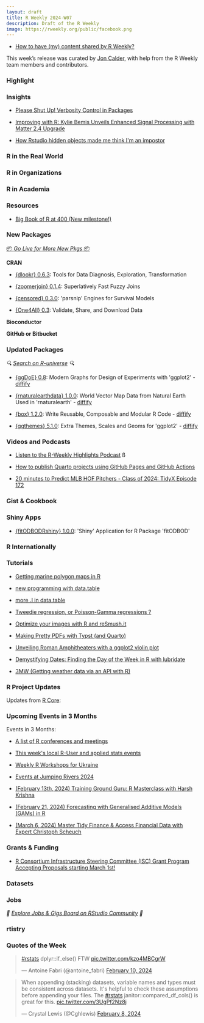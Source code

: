 ```yaml
---
layout: draft
title: R Weekly 2024-W07
description: Draft of the R Weekly
image: https://rweekly.org/public/facebook.png
---
```



+ [How to have (my) content shared by R Weekly?](https://github.com/rweekly/rweekly.org#how-to-have-my-content-shared-by-r-weekly)

This week’s release was curated by [Jon Calder](https://joncalder.co.za/), with help from the R Weekly team members and contributors.

### Highlight



### Insights

+ [Please Shut Up! Verbosity Control in Packages](https://ropensci.org/blog/2024/02/06/verbosity-control-packages/)

+ [Improving with R: Kylie Bemis Unveils Enhanced Signal Processing with Matter 2.4 Upgrade](https://www.r-consortium.org/blog/2024/02/07/improving-with-r-kylie-bemis-unveils-enhanced-signal-processing-with-matter-2-4-upgrade)

+ [How Rstudio hidden objects made me think I'm an impostor](https://r-critique.com/rstudio_hidden_objects)

### R in the Real World



### R in Organizations



### R in Academia



### Resources

+ [Big Book of R at 400 (New milestone!)](https://oscarbaruffa.com/bbor_400/)

### New Packages

<p class="added-hostname"><a href="https://rweekly.org/live" target="_blank" class="externalLink">📦 <i>Go Live for More New Pkgs</i> 📦</a></p>


**CRAN**

+ [{dlookr} 0.6.3](https://cran.r-project.org/package=dlookr): Tools for Data Diagnosis, Exploration, Transformation

+ [{zoomerjoin} 0.1.4](https://cran.r-project.org/package=zoomerjoin): Superlatively Fast Fuzzy Joins

+ [{censored} 0.3.0](https://cran.r-project.org/package=censored): 'parsnip' Engines for Survival Models

+ [{One4All} 0.3](https://cran.r-project.org/package=One4All): Validate, Share, and Download Data

**Bioconductor**



**GitHub or Bitbucket**



### Updated Packages

<i>🔍 [Search on R-universe](https://r-universe.dev/search/) 🔍</i>

+ [{ggDoE} 0.8](https://cran.r-project.org/package=ggDoE): Modern Graphs for Design of Experiments with 'ggplot2' - [diffify](https://diffify.com/R/ggDoE)

+ [{rnaturalearthdata} 1.0.0](https://cran.r-project.org/package=rnaturalearthdata): World Vector Map Data from Natural Earth Used in 'rnaturalearth' - [diffify](https://diffify.com/R/rnaturalearthdata)

+ [{box} 1.2.0](https://cran.r-project.org/package=box): Write Reusable, Composable and Modular R Code - [diffify](https://diffify.com/R/box)

+ [{ggthemes} 5.1.0](https://cran.r-project.org/package=ggthemes): Extra Themes, Scales and Geoms for 'ggplot2' - [diffify](https://diffify.com/R/ggthemes)

### Videos and Podcasts

+ [Listen to the R-Weekly Highlights Podcast](https://rweekly.fireside.fm/)
ß
+ [How to publish Quarto projects using GitHub Pages and GitHub Actions](https://youtu.be/arzBRW5XIkg)

+ [20 minutes to Predict MLB HOF Pitchers - Class of 2024: TidyX Episode 172](https://www.youtube.com/watch?v=A1eYguSGjf4)

### Gist & Cookbook



### Shiny Apps

+ [{fitODBODRshiny} 1.0.0](https://cran.r-project.org/package=fitODBODRshiny): 'Shiny' Application for R Package 'fitODBOD'

### R Internationally



### Tutorials

+ [Getting marine polygon maps in R](https://modtools.wordpress.com/2024/02/05/getting-marine-polygon-maps-in-r/)

+ [new programming with data.table](https://johnmackintosh.net/blog/2024-02-05-dt-programming/)

+ [more .I in data.table](https://johnmackintosh.net/blog/2024-02-03-more-dot-I/)

+ [Tweedie regression, or Poisson-Gamma regressions ?](https://freakonometrics.hypotheses.org/71275)

+ [Optimize your images with R and reSmush.it](https://dieghernan.github.io/202402_optimize-images-r/)

+ [Making Pretty PDFs with Typst (and Quarto)](https://nrennie.rbind.io/blog/making-pdf-with-quarto-typst-latex/)

+ [Unveiling Roman Amphitheaters with a ggplot2 violin plot](https://www.codingthepast.com/2024/02/09/ggplot2-violin-plot.html)

+ [Demystifying Dates: Finding the Day of the Week in R with lubridate](https://www.spsanderson.com/steveondata/posts/2024-02-09/index.html)

+ [3MW (Getting weather data via an API with R)](https://3mw.albert-rapp.de/p/weather-api)

<!--<div class="post-more-begin></div><div class="post-more-end"></div>-->

### R Project Updates

Updates from [R Core](http://developer.r-project.org/blosxom.cgi/R-devel/NEWS):


### Upcoming Events in 3 Months

Events in 3 Months:


+ [A list of R conferences and meetings](https://jumpingrivers.github.io/meetingsR/events.html)

+ [This week's local R-User and applied stats events](https://community.rstudio.com/c/irl)

+ [Weekly R Workshops for Ukraine](https://sites.google.com/view/dariia-mykhailyshyna/main/r-workshops-for-ukraine)

+ [Events at Jumping Rivers 2024](https://www.jumpingrivers.com/blog/events-at-jr-2024/)

+ [(February 13th, 2024) Training Ground Guru: R Masterclass with Harsh Krishna](https://trainingground.guru/articles/new-course-r-masterclass)

+ [(February 21, 2024) Forecasting with Generalised Additive Models (GAMs) in R](https://cardiff.zoom.us/meeting/register/tZEqduGsqjwqGNWoG7FSA6U51ohnswp74Ww-#/registration)

+ [(March 6, 2024) Master Tidy Finance & Access Financial Data with Expert Christoph Scheuch](https://www.r-consortium.org/announcement/2024/02/06/join-our-upcoming-webinar-master-tidy-finance-access-financial-data-with-expert-christoph-scheuch)

### Grants & Funding

+ [R Consortium Infrastructure Steering Committee (ISC) Grant Program Accepting Proposals starting March 1st!](https://www.r-consortium.org/blog/2024/02/08/r-consortium-infrastructure-steering-committee-isc-grant-program-accepting-proposals-starting-march-1st)


### Datasets


### Jobs

<i>💼 [Explore Jobs & Gigs Board on RStudio Community](https://community.rstudio.com/c/jobs/) 💼</i>

### rtistry


### Quotes of the Week

<blockquote class="twitter-tweet"><p lang="en" dir="ltr"><a href="https://twitter.com/hashtag/rstats?src=hash&amp;ref_src=twsrc%5Etfw">#rstats</a> dplyr::if_else() FTW <a href="https://t.co/kzo4MBCgrW">pic.twitter.com/kzo4MBCgrW</a></p>&mdash; Antoine Fabri (@antoine_fabri) <a href="https://twitter.com/antoine_fabri/status/1756276438179746069?ref_src=twsrc%5Etfw">February 10, 2024</a></blockquote> <script async src="https://platform.twitter.com/widgets.js" charset="utf-8"></script>

<blockquote class="twitter-tweet"><p lang="en" dir="ltr">When appending (stacking) datasets, variable names and types must be consistent across datasets. It&#39;s helpful to check these assumptions before appending your files. The <a href="https://twitter.com/hashtag/rstats?src=hash&amp;ref_src=twsrc%5Etfw">#rstats</a> janitor::compared_df_cols() is great for this. <a href="https://t.co/3UgPf2Nz8j">pic.twitter.com/3UgPf2Nz8j</a></p>&mdash; Crystal Lewis (@Cghlewis) <a href="https://twitter.com/Cghlewis/status/1755601002810753207?ref_src=twsrc%5Etfw">February 8, 2024</a></blockquote> <script async src="https://platform.twitter.com/widgets.js" charset="utf-8"></script>
